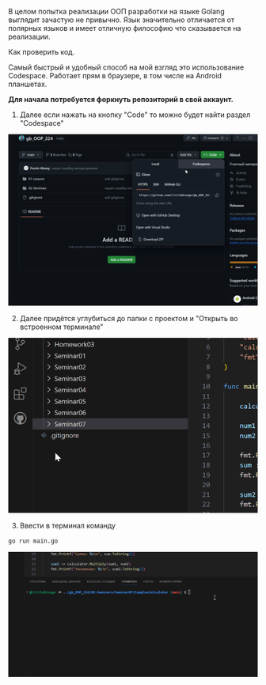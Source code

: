 В целом попытка реализации ООП разработки на языке Golang выглядит зачастую не привычно. Язык значительно отличается от полярных языков и имеет отличную философию что сказывается на реализации.

Как проверить код.

Самый быстрый и удобный способ на мой взгляд это использование Codespace. Работает прям в браузере, в том числе на Android планшетах.

<B>Для начала потребуется форкнуть репозиторий в свой аккаунт.</B>

1. Далее если нажать на кнопку "Code" то можно будет найти раздел "Codespace"

![1 шаг](gifs\how_to_1.gif "Шаг 1")

2. Далее придётся углубиться до папки с проектом и "Открыть во встроенном терминале"

![2 шаг](gifs\how_to_2.gif "Шаг 2")

3. Ввести в терминал команду 
```bash
go run main.go
```

![2 шаг](gifs\how_to_3.gif "Шаг 3")